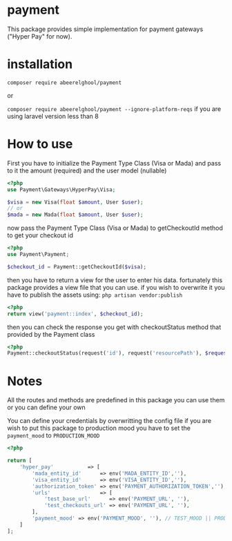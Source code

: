 # payment
This package provides simple implementation for payment gateways ("Hyper Pay" for now).

# installation
`composer require abeerelghool/payment`

or 

`composer require abeerelghool/payment --ignore-platform-reqs` if you are using laravel version less than 8

# How to use
First you have to initialize the Payment Type Class (Visa or Mada) and pass to it the amount (required) and the user model (nullable)

```php
<?php
use Payment\Gateways\HyperPay\Visa;

$visa = new Visa(float $amount, User $user);
// or
$mada = new Mada(float $amount, User $user);
``` 

now pass the Payment Type Class (Visa or Mada) to getCheckoutId method to get your checkout id

```php
<?php
use Payment\Payment;

$checkout_id = Payment::getCheckoutId($visa);
```

then you have to return a view for the user to enter his data.
fortunately this package provides a view file that you can use. if you wish to overwrite it you have to publish the assets using:
`php artisan vendor:publish`

```php
<?php
return view('payment::index', $checkout_id);
```
then you can check the response you get with checkoutStatus method that provided by the Payment class
```php
<?php
Payment::checkoutStatus(request('id'), request('resourcePath'), $request->type);
```
# Notes

All the routes and methods are predefined in this package you can use them or you can define your own

You can define your credentials by overwritting the config file
if you are wish to put this package to production mood you have to set the `payment_mood` to `PRODUCTION_MOOD`
```php
<?php

return [
    'hyper_pay'           => [
        'mada_entity_id'      => env('MADA_ENTITY_ID',''),
        'visa_entity_id'      => env('VISA_ENTITY_ID',''),
        'authorization_token' => env('PAYMENT_AUTHORIZATION_TOKEN',''),
        'urls'                => [
            'test_base_url'      => env('PAYMENT_URL', ''),
            'test_checkouts_url' => env('PAYMENT_URL', ''),
        ],
        'payment_mood' => env('PAYMENT_MOOD', ''), // TEST_MOOD || PRODUCTION_MOOD
    ]
];
```
